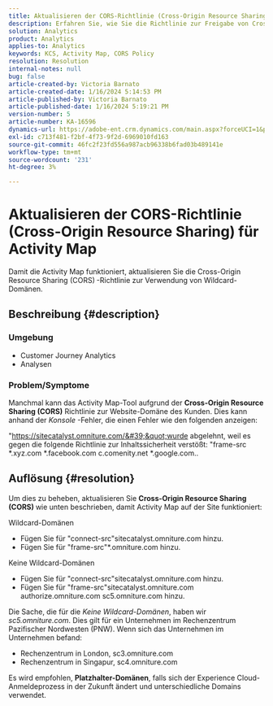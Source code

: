 ```yaml
---
title: Aktualisieren der CORS-Richtlinie (Cross-Origin Resource Sharing) für Activity Map
description: Erfahren Sie, wie Sie die Richtlinie zur Freigabe von Cross-Origin-Ressourcen so anpassen, dass sie das Activity Map-Tool verwendet.
solution: Analytics
product: Analytics
applies-to: Analytics
keywords: KCS, Activity Map, CORS Policy
resolution: Resolution
internal-notes: null
bug: false
article-created-by: Victoria Barnato
article-created-date: 1/16/2024 5:14:53 PM
article-published-by: Victoria Barnato
article-published-date: 1/16/2024 5:19:21 PM
version-number: 5
article-number: KA-16596
dynamics-url: https://adobe-ent.crm.dynamics.com/main.aspx?forceUCI=1&pagetype=entityrecord&etn=knowledgearticle&id=5f38f4bd-92b4-ee11-a569-6045bd006704
exl-id: c713f481-f2bf-4f73-9f2d-6969010fd163
source-git-commit: 46fc2f23fd556a987acb96338b6fad03b489141e
workflow-type: tm+mt
source-wordcount: '231'
ht-degree: 3%

---
```


# Aktualisieren der CORS-Richtlinie (Cross-Origin Resource Sharing) für Activity Map


Damit die Activity Map funktioniert, aktualisieren Sie die Cross-Origin Resource Sharing (CORS)<b> </b>-Richtlinie zur Verwendung von Wildcard-Domänen.

## Beschreibung {#description}


### <b>Umgebung </b>

- Customer Journey Analytics
- Analysen




### <b>Problem/Symptome</b>

Manchmal kann das Activity Map-Tool aufgrund der <b>Cross-Origin Resource Sharing (CORS)</b> Richtlinie zur Website-Domäne des Kunden. Dies kann anhand der *Konsole* -Fehler, die einen Fehler wie den folgenden anzeigen:

&quot;https://sitecatalyst.omniture.com/&#39;&quot;wurde abgelehnt, weil es gegen die folgende Richtlinie zur Inhaltssicherheit verstößt: &quot;frame-src \*.xyz.com \*.facebook.com c.comenity.net \*.google.com..


## Auflösung {#resolution}


Um dies zu beheben, aktualisieren Sie <b>Cross-Origin Resource Sharing (CORS) </b>wie unten beschrieben, damit Activity Map auf der Site funktioniert:

Wildcard-Domänen

- Fügen Sie für &quot;connect-src&quot;sitecatalyst.omniture.com hinzu.
- Fügen Sie für &quot;frame-src&quot;\*.omniture.com hinzu.


Keine Wildcard-Domänen

- Fügen Sie für &quot;connect-src&quot;sitecatalyst.omniture.com hinzu.
- Fügen Sie für &quot;frame-src&quot;sitecatalyst.omniture.com authorize.omniture.com sc5.omniture.com hinzu.


Die Sache, die für die *Keine Wildcard-Domänen*, haben wir *sc5.omniture.com*. Dies gilt für ein Unternehmen im Rechenzentrum Pazifischer Nordwesten (PNW). Wenn sich das Unternehmen im Unternehmen befand:

- Rechenzentrum in London, sc3.omniture.com
- Rechenzentrum in Singapur, sc4.omniture.com


Es wird empfohlen, <b>Platzhalter-Domänen</b>, falls sich der Experience Cloud-Anmeldeprozess in der Zukunft ändert und unterschiedliche Domains verwendet.
